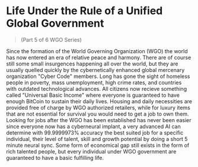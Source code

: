 # Life Under the Rule of a Unified Global Government
> (Part 5 of 6 WGO Series)

Since the formation of the World Governing Organization (WGO) the world has now entered an era of relative peace and harmony. There are of course still some small insurgences happening all over the world, but they are usually quelled quickly by the cybernetically enhanced global mercenary organization "Cyber Code" members. Long has gone the sight of homeless people in poverty, mass unemployment, high crime rates, and countries with outdated technological advances. All citizens now recieve something called "Universal Basic Income" where everyone is guaranteed to have enough BitCoin to sustain their daily lives. Housing and daily necessities are provided free of charge by WGO authorized retailers, while for luxury items that are not essential for survival you would need to get a job to own them. Looking for jobs after the WGO has been established has never been easier since everyone now has a cyberneural implant, a very advanced AI can determine with 99.9999973% accuracy the best suited job for a specific individual, their level of talent, skill and growth potential by doing a short 5 minute neural sync. Some form of economical gap still exists in the form of rich talented people, but every individual under WGO government are guaranteed to have a basic fulfilling life.
